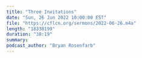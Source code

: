 ```yaml
---
title: "Three Invitations"
date: "Sun, 26 Jun 2022 10:00:00 EST"
file: "https://cflcn.org/sermons/2022-06-26.m4a"
length: "18338199"
duration: "38:19"
summary: 
podcast_author: "Bryan Rosenfarb"
---
```

